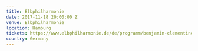 ```yaml
---
title: Elbphilharmonie
date: 2017-11-18 20:00:00 Z
venue: Elbphilharmonie
location: Hamburg
tickets: https://www.elbphilharmonie.de/de/programm/benjamin-clementine/9034
country: Germany
---
```


